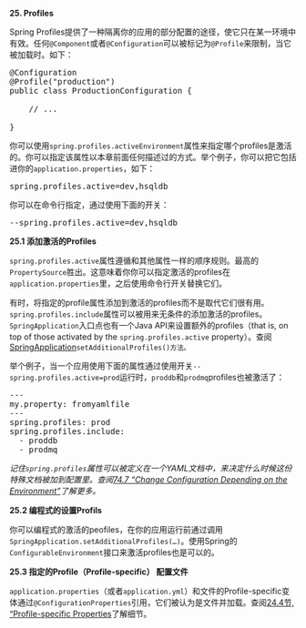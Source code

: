 **25. Profiles**

Spring Profiles提供了一种隔离你的应用的部分配置的途径，使它只在某一环境中有效。任何<code>@Component</code>或者<code>@Configuration</code>可以被标记为<code>@Profile</code>来限制，当它被加载时。如下：

<pre>
@Configuration
@Profile("production")
public class ProductionConfiguration {

	// ...

}
</pre>

你可以使用<code>spring.profiles.active</code><code>Environment</code>属性来指定哪个profiles是激活的。你可以指定该属性以本章前面任何描述过的方式。举个例子，你可以把它包括进你的<code>application.properties</code>，如下：

<pre>
spring.profiles.active=dev,hsqldb
</pre>

你可以在命令行指定，通过使用下面的开关：

<pre>
--spring.profiles.active=dev,hsqldb
</pre>

**25.1 添加激活的Profiles**

<code>spring.profiles.active</code>属性遵循和其他属性一样的顺序规则。最高的<code>PropertySource</code>胜出。这意味着你你可以指定激活的profiles在<code>application.properties</code>里，之后使用命令行开关替换它们。

有时，将指定的profile属性添加到激活的profiles而不是取代它们很有用。<code>spring.profiles.include</code>属性可以被用来无条件的添加激活的profiles。<code>SpringApplication</code>入口点也有一个Java API来设置额外的profiles（that is, on top of those activated by the <code>spring.profiles.active</code> property）。查阅[SpringApplication](https://docs.spring.io/spring-boot/docs/2.0.2.RELEASE/api/org/springframework/boot/SpringApplication.html)<code>setAdditionalProfiles()方法。</code>

举个例子，当一个应用使用下面的属性通过使用开关<code>--spring.profiles.active=prod</code>运行时，<code>proddb</code>和<code>prodmq</code>profiles也被激活了：

<pre>
---
my.property: fromyamlfile
---
spring.profiles: prod
spring.profiles.include:
  - proddb
  - prodmq
</pre>

<i>记住<code>spring.profiles</code>属性可以被定义在一个YAML文档中，来决定什么时候这份特殊文档被加到配置里。查阅[74.7 “Change Configuration Depending on the Environment”](./74.md)了解更多。</i>

**25.2 编程式的设置Profils**

你可以编程式的激活的peofiles，在你的应用运行前通过调用<code>SpringApplication.setAdditionalProfiles(…​)</code>。使用Spring的<code>ConfigurableEnvironment</code>接口来激活profiles也是可以的。

**25.3 指定的Profile（Profile-specific） 配置文件**

<code>application.properties</code>（或者<code>application.yml</code>）和文件的Profile-specific变体通过<code>@ConfigurationProperties</code>引用，它们被认为是文件并加载。查阅[24.4节, “Profile-specific Properties](./24.md)了解细节。
